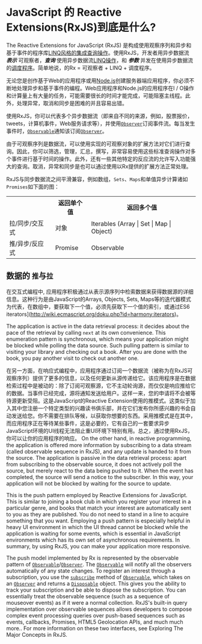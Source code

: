# JavaScript 的 Reactive Extensions(RxJS)到底是什么? #

The Reactive Extensions for JavaScript (RxJS) 是构成使用观察序列和异步和基于事件的程序库[LINQ风格的集成查询操作](http://en.wikipedia.org/wiki/LINQ)。使用RxJS，开发者用异步数据流 *__表示__* 可观察者，*__查询__* 使用异步数据流[LINQ操作](http://msdn.microsoft.com/en-us/library/hh242983.aspx)，和 *__参数__* 并发在使用异步数据流的[调度程序](http://msdn.microsoft.com/en-us/library/hh242963.aspx)。简单地说，的Rx = 可观察者 + LINQ + 调度程序。

无论您是创作基于Web的应用程序或用[Node.js](http://nodejs.org)创建服务器端应用程序，你必须不断地处理异步和基于事件的编程。Web应用程序和Node.js的应用程序在I / O操作和计算量上有大量的任务，可能需要很长的时间才能完成，可能阻塞主线程。此外，处理异常，取消和同步是困难的并且容易出错。

使用RxJS，你可以代表多个异步数据流（即来自不同的来源，例如，股票报价，tweets，计算机事件，Web服务请求等），并使用[`Observer`](../observer/index.html)订阅事件流。每当发生事件时，[`Observable`](../observable/index.html)通知该订阅[`Observer`](../observer/index.html)。

由于可观察序列是数据流，可以使用实现的可观察对象的扩展方法对它们进行查询。因此，你可以筛选，管理，汇总，撰写，非常容易使用这些标准查询操作对多个事件进行基于时间的操作。此外，还有一些其他特定的反应流的允许写入功能强大的查询。取消，异常和同步是也可以通过使用以Rx提供的扩展方法正常处理。

RxJS与同步数据流之间平滑兼容，例如数组，`Sets`、`Maps`和单值异步计算诸如`Promises`如下面的图：

<table style="display: table">
   <th></th><th>返回单个值</th><th>返回多个值</th>
   <tr>
      <td>拉/同步/交互式</td>
      <td>对象</td>
      <td>Iterables (Array | Set | Map | Object)</td>
   </tr>
   <tr>
      <td>推/异步/反应式</td>
      <td>Promise</td>
      <td>Observable</td>
   </tr>
</table>

## 数据的 `推`与`拉` ##

在交互式编程中, 应用程序积极通过从表示源序列中检索数据来获得数据源的详细信息。这种行为是由JavaScript的Arrays, Objects, Sets, Maps等的迭代器模式为代表，在数组中，要获取下一个值，必须先获取下一个值的索引，或通过ES6 iterators](http://wiki.ecmascript.org/doku.php?id=harmony:iterators)。

The application is active in the data retrieval process: it decides about the pace of the retrieval by calling `next` at its own convenience. This enumeration pattern is synchronous, which means your application might be blocked while polling the data source. Such pulling pattern is similar to visiting your library and checking out a book. After you are done with the book, you pay another visit to check out another one.

在另一方面，在响应式编程中，应用程序通过订阅一个数据流（被称为在RxJS可观察序列）提供了更多的信息，以及任何更新从源传递给它。该应用程序是在数据检索过程中是被动的：除了订阅可观察源，它不主动轮询源，而仅仅是响应推给它的数据。当事件已经完成，源将通知发送给用户。这样一来，您的申请将不会被等待源更新受阻。这是JavaScript的Reactive Extension使用的推模式。这类似于加入其中您注册一个特定类型的兴趣读书俱乐部，并在它们发布你所感兴趣的书会自动发送给您。你不需要在排队等候，以获取你想要的东西。采用推模式是在其中，而应用程序正在等待某些事件，这是必要的，它有自己的一套要求异步JavaScript环境的UI线程无法阻止重UI环境下特别有用。总之，通过使用RxJS，你可以让你的应用程序的响应。
On the other hand, in reactive programming, the application is offered more information by subscribing to a data stream (called observable sequence in RxJS), and any update is handed to it from the source. The application is passive in the data retrieval process: apart from subscribing to the observable source, it does not actively poll the source, but merely react to the data being pushed to it. When the event has completed, the source will send a notice to the subscriber. In this way, your application will not be blocked by waiting for the source to update.

This is the push pattern employed by Reactive Extensions for JavaScript. This is similar to joining a book club in which you register your interest in a particular genre, and books that match your interest are automatically sent to you as they are published. You do not need to stand in a line to acquire something that you want. Employing a push pattern is especially helpful in heavy UI environment in which the UI thread cannot be blocked while the application is waiting for some events, which is essential in JavaScript environments which has its own set of asynchronous requirements. In summary, by using RxJS, you can make your application more responsive.

The push model implemented by Rx is represented by the observable pattern of [`Observable`](../observable/index.html)/[`Observer`](../observer/index.html). The [`Observable`](../observable/index.html) will notify all the observers automatically of any state changes. To register an interest through a subscription, you use the [`subscribe`](../observable/observable_instance_methods/subscribe.html) method of [`Observable`](../observable/index.html), which takes on an [`Observer`](../observer/index.html) and returns a [`Disposable`](../disposables/index.html) object. This gives you the ability to track your subscription and be able to dispose the subscription. You can essentially treat the observable sequence (such as a sequence of mouseover events) as if it were a normal collection. RxJS's built-in query implementation over observable sequences allows developers to compose complex event processing queries over push-based sequences such as events, callbacks, Promises,  HTML5 Geolocation APIs, and much much more.. For more information on these two interfaces, see Exploring The Major Concepts in RxJS.
